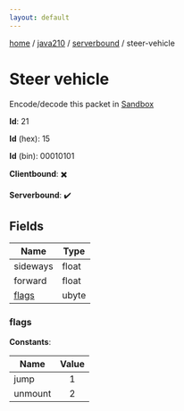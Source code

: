 ```yaml
---
layout: default
---
```


[home](/)  /  [java210](/protocol/java210)  /  [serverbound](/protocol/java210/serverbound)  /  steer-vehicle

# Steer vehicle

Encode/decode this packet in [Sandbox](../../../sandbox/java210#serverbound.steer_vehicle)

**Id**: 21

**Id** (hex): 15

**Id** (bin): 00010101

**Clientbound**: ✖️

**Serverbound**: ✔️

## Fields

Name | Type
---|---
sideways | float
forward | float
[flags](#flags) | ubyte

### flags

**Constants**:

Name | Value
---|:---:
jump | 1
unmount | 2
